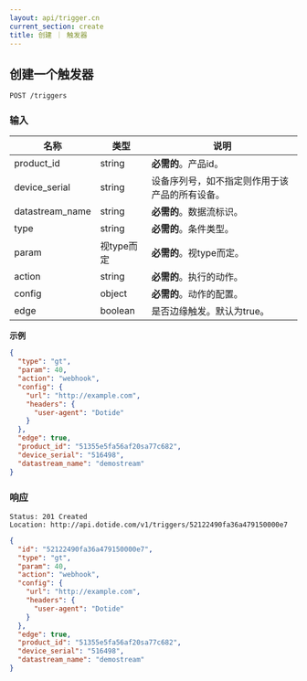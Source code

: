 ```yaml
---
layout: api/trigger.cn
current_section: create
title: 创建 ｜ 触发器
---
```


## 创建一个触发器

    POST /triggers

### 输入

| 名称             | 类型    | 说明 |
| ----------      | ------ | ------------------------- |
| product_id      | string | **必需的**。产品id。       |
| device_serial   | string | 设备序列号，如不指定则作用于该产品的所有设备。 |
| datastream_name | string | **必需的**。数据流标识。           |
| type            | string | **必需的**。条件类型。  |
| param           | 视type而定 | **必需的**。视type而定。 |
| action          | string | **必需的**。执行的动作。|
| config          | object | **必需的**。动作的配置。|
| edge            | boolean| 是否边缘触发。默认为true。|

**示例**

```json
{
  "type": "gt",
  "param": 40,
  "action": "webhook",
  "config": {
    "url": "http://example.com",
    "headers": {
      "user-agent": "Dotide"
    }
  },
  "edge": true,
  "product_id": "51355e5fa56af20sa77c682",
  "device_serial": "516498",
  "datastream_name": "demostream"
}
```

### 响应

    Status: 201 Created
    Location: http://api.dotide.com/v1/triggers/52122490fa36a479150000e7

```json
{
  "id": "52122490fa36a479150000e7",
  "type": "gt",
  "param": 40,
  "action": "webhook",
  "config": {
    "url": "http://example.com",
    "headers": {
      "user-agent": "Dotide"
    }
  },
  "edge": true,
  "product_id": "51355e5fa56af20sa77c682",
  "device_serial": "516498",
  "datastream_name": "demostream"
}
```
